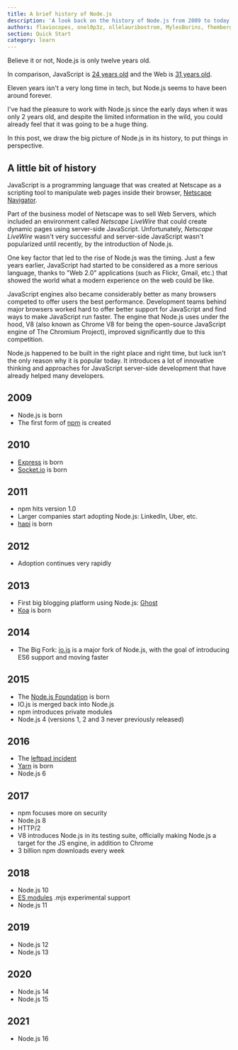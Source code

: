 ```yaml
---
title: A brief history of Node.js
description: 'A look back on the history of Node.js from 2009 to today'
authors: flaviocopes, onel0p3z, ollelauribostrom, MylesBorins, fhemberger, LaRuaNa, amiller-gh, ahmadawais, kevjin, keywordnew, karlhorky, bdharrington7, MalachiCunliffe
section: Quick Start
category: learn
---
```


Believe it or not, Node.js is only twelve years old.

In comparison, JavaScript is [24 years old](https://en.wikipedia.org/wiki/JavaScript#Beginnings_at_Netscape) and the Web is [31 years old](https://howoldistheinter.net/).

Eleven years isn't a very long time in tech, but Node.js seems to have been around forever.

I've had the pleasure to work with Node.js since the early days when it was only 2 years old, and despite the limited information in the wild, you could already feel that it was going to be a huge thing.

In this post, we draw the big picture of Node.js in its history, to put things in perspective.

## A little bit of history

JavaScript is a programming language that was created at Netscape as a scripting tool to manipulate web pages inside their browser, [Netscape Navigator](https://en.wikipedia.org/wiki/Netscape_Navigator).

Part of the business model of Netscape was to sell Web Servers, which included an environment called _Netscape LiveWire_ that could create dynamic pages using server-side JavaScript. Unfortunately, _Netscape LiveWire_ wasn't very successful and server-side JavaScript wasn't popularized until recently, by the introduction of Node.js.

One key factor that led to the rise of Node.js was the timing. Just a few years earlier, JavaScript had started to be considered as a more serious language, thanks to "Web 2.0" applications (such as Flickr, Gmail, etc.) that showed the world what a modern experience on the web could be like.

JavaScript engines also became considerably better as many browsers competed to offer users the best performance. Development teams behind major browsers worked hard to offer better support for JavaScript and find ways to make JavaScript run faster. The engine that Node.js uses under the hood, V8 (also known as Chrome V8 for being the open-source JavaScript engine of The Chromium Project), improved significantly due to this competition.

Node.js happened to be built in the right place and right time, but luck isn't the only reason why it is popular today. It introduces a lot of innovative thinking and approaches for JavaScript server-side development that have already helped many developers.

## 2009

* Node.js is born
* The first form of [npm](https://www.npmjs.com/) is created

## 2010

* [Express](https://expressjs.com/) is born
* [Socket.io](https://socket.io) is born

## 2011

* npm hits version 1.0
* Larger companies start adopting Node.js: LinkedIn, Uber, etc.
* [hapi](https://hapijs.com) is born

## 2012

* Adoption continues very rapidly

## 2013

* First big blogging platform using Node.js: [Ghost](https://ghost.org/)
* [Koa](https://koajs.com/) is born

## 2014

* The Big Fork: [io.js](https://iojs.org/) is a major fork of Node.js, with the goal of introducing ES6 support and moving faster

## 2015

* The [Node.js Foundation](https://foundation.nodejs.org/) is born
* IO.js is merged back into Node.js
* npm introduces private modules
* Node.js 4 (versions 1, 2 and 3 never previously released)

## 2016

* The [leftpad incident](https://blog.npmjs.org/post/141577284765/kik-left-pad-and-npm)
* [Yarn](https://yarnpkg.com/en/) is born
* Node.js 6

## 2017

* npm focuses more on security
* Node.js 8
* HTTP/2
* V8 introduces Node.js in its testing suite, officially making Node.js a target for the JS engine, in addition to Chrome
* 3 billion npm downloads every week

## 2018

* Node.js 10
* [ES modules](https://nodejs.org/api/esm.html) .mjs experimental support
* Node.js 11

## 2019

* Node.js 12
* Node.js 13

## 2020

* Node.js 14
* Node.js 15

## 2021

* Node.js 16
